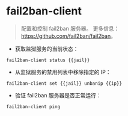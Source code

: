 # fail2ban-client

> 配置和控制 fail2ban 服务器。
> 更多信息：<https://github.com/fail2ban/fail2ban>。

- 获取监狱服务的当前状态：

`fail2ban-client status {{jail}}`

- 从监狱服务的禁用列表中移除指定的 IP：

`fail2ban-client set {{jail}} unbanip {{ip}}`

- 验证 fail2ban 服务器是否正常运行：

`fail2ban-client ping`